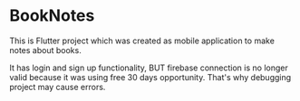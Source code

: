 # BookNotes
This is Flutter project which was created as mobile application to make notes about books.

It has login and sign up functionality, BUT firebase connection is no longer valid because it was using free 30 days opportunity. That's why debugging project may cause errors.

